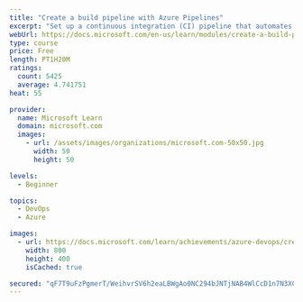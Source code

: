 ```yaml
---
title: "Create a build pipeline with Azure Pipelines"
excerpt: "Set up a continuous integration (CI) pipeline that automates the process of building your application."
webUrl: https://docs.microsoft.com/en-us/learn/modules/create-a-build-pipeline/
type: course
price: Free
length: PT1H20M
ratings:
  count: 5425
  average: 4.741751
heat: 55

provider:
  name: Microsoft Learn
  domain: microsoft.com
  images:
    - url: /assets/images/organizations/microsoft.com-50x50.jpg
      width: 50
      height: 50

levels:
  - Beginner

topics:
  - DevOps
  - Azure

images:
  - url: https://docs.microsoft.com/learn/achievements/azure-devops/create-a-build-pipeline-azure-pipelines-social.png
    width: 800
    height: 400
    isCached: true

secured: "qF7T9uFzPgmerT/WeihvrSV6h2eaLBWgAo0NC294bJNTjNAB4WlCcD1n7N3XC3IypdfNqz2tP8fdo9LnNjoApe3GOHJgZG8rS7wQCrHu3GjsmC1BOBcm2kyLBEa2L9uRNVptS4ngO+GrH07CQhQrwMB2BEHvNSgPN89SCLg44AbejwvFHDugwlNUNykSAtTRzU+0j0qFyN01FVEwwPBow+Bey9ATdLpa64fTnqwTaMIe3YiiVFrJUlvBF92yi5kNVB6ZATUW8YEFBxocXMV0UShzWUz2L0Pska+2rM0gYPp1QdHnbMcIS3adkq8lvUMizFdaj+KWtrRC788OCFYCE9G48mUI8JavkJ6ZRh0tqVnNxk8H/Y1FsgGQy5pdCQsFAYrIf+IvLPS+n7QIcDxWYZcqxY3vgv+FzDJt2XY8JXg=;1xcuJ8nbcCgfGhisde9LdA=="
---
```


